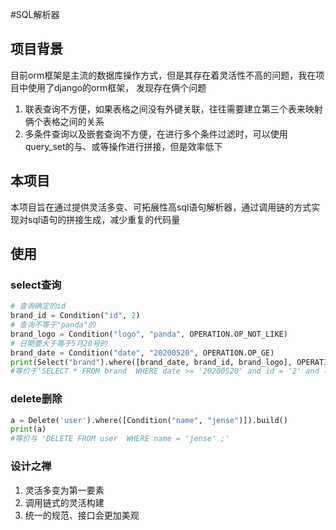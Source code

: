 #SQL解析器
## 项目背景
目前orm框架是主流的数据库操作方式，但是其存在着灵活性不高的问题，我在项目中使用了django的orm框架， 发现存在俩个问题   
1. 联表查询不方便，如果表格之间没有外键关联，往往需要建立第三个表来映射俩个表格之间的关系  
2. 多条件查询以及嵌套查询不方便，在进行多个条件过滤时，可以使用query_set的与、或等操作进行拼接，但是效率低下

## 本项目
本项目旨在通过提供灵活多变、可拓展性高sql语句解析器，通过调用链的方式实现对sql语句的拼接生成，减少重复的代码量

## 使用
### select查询
```python
# 查询确定的id
brand_id = Condition("id", 2)
# 查询不等于"panda"的
brand_logo = Condition("logo", "panda", OPERATION.OP_NOT_LIKE)
# 日期要大于等于5月20号的
brand_date = Condition("date", "20200520", OPERATION.OP_GE)
print(Select("brand").where([brand_date, brand_id, brand_logo], OPERATION.OP_AND).asc(["id", "date"]).build())
#等价于'SELECT * FROM brand  WHERE date >= '20200520' and id = '2' and logo not like 'panda'  order by id,date ;'
```

### delete删除
```python
a = Delete('user').where([Condition("name", "jense")]).build()
print(a)
#等价与 'DELETE FROM user  WHERE name = 'jense' ;'
```

### 设计之禅
1. 灵活多变为第一要素
2. 调用链式的灵活构建
3. 统一的规范、接口会更加美观
